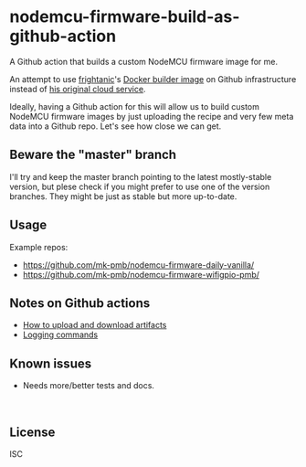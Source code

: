 ﻿
<!--#echo json="package.json" key="name" underline="=" -->
nodemcu-firmware-build-as-github-action
=======================================
<!--/#echo -->

<!--#echo json="package.json" key="description" -->
A Github action that builds a custom NodeMCU firmware image for me.
<!--/#echo -->


An attempt to use
[frightanic](https://frightanic.com/)'s
[Docker builder image](https://github.com/marcelstoer/docker-nodemcu-build)
on Github infrastructure instead of
[his original cloud service](https://nodemcu-build.com/).

Ideally, having a Github action for this will allow us to build custom
NodeMCU firmware images by just uploading the recipe and very few
meta data into a Github repo. Let's see how close we can get.


Beware the "master" branch
--------------------------

I'll try and keep the master branch pointing to the latest mostly-stable
version, but plese check if you might prefer to use one of the version
branches. They might be just as stable but more up-to-date.



Usage
-----

Example repos:

* https://github.com/mk-pmb/nodemcu-firmware-daily-vanilla/
* https://github.com/mk-pmb/nodemcu-firmware-wifigpio-pmb/



<!--#toc stop="scan" -->



Notes on Github actions
-----------------------

* [How to upload and download artifacts](https://help.github.com/en/actions/automating-your-workflow-with-github-actions/persisting-workflow-data-using-artifacts#passing-data-between-jobs-in-a-workflow)
* [Logging commands](https://help.github.com/en/actions/automating-your-workflow-with-github-actions/development-tools-for-github-actions#logging-commands)



Known issues
------------

* Needs more/better tests and docs.




&nbsp;


License
-------
<!--#echo json="package.json" key=".license" -->
ISC
<!--/#echo -->
